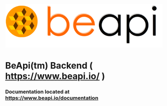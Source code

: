 
![alt text](https://github.com/orubel/logos/blob/master/beapi_logo_large.png)
# BeApi(tm) Backend ( https://www.beapi.io/ )

### Documentation located at https://www.beapi.io/documentation
